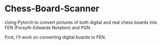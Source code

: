 # Chess-Board-Scanner
Using Pytorch to convert pictures of both digital and real chess boards into FEN (Forsyth-Edwards Notation) and PGN.

First, I'll work on converting digital boards to FEN.
